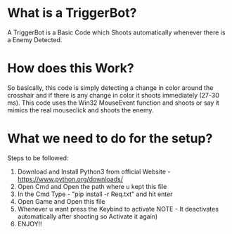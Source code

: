 # What is a TriggerBot?

A TriggerBot is a Basic Code which Shoots automatically whenever there is a Enemy Detected.

# How does this Work?

So basically, this code is simply detecting a change in color around the crosshair and if there is any change in color it shoots immediately (27-30 ms).
This code uses the Win32 MouseEvent function and shoots or say it mimics the real mouseclick and shoots the enemy.

# What we need to do for the setup?

Steps to be followed:
1. Download and Install Python3 from official Website - https://www.python.org/downloads/
2. Open Cmd and Open the path where u kept this file
3. In the Cmd Type - "pip install -r Req.txt" and hit enter
4. Open Game and Open this file 
5. Whenever u want press the Keybind to activate 
NOTE - It deactivates automatically after shooting so Activate it again)
6. ENJOY!!
